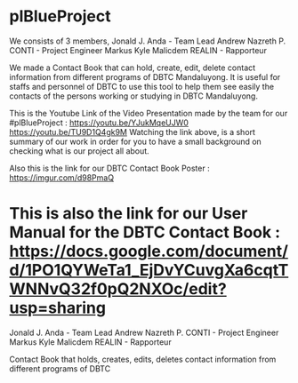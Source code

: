 # plBlueProject

We consists of 3 members, 
Jonald J. Anda - Team Lead 
Andrew Nazreth P. CONTI - Project Engineer 
Markus Kyle Malicdem REALIN - Rapporteur

We made a Contact Book that can hold, create, edit, delete contact information from different programs of DBTC Mandaluyong.
It is useful for staffs and personnel of DBTC to use this tool to help them see easily the contacts of the persons working or studying in DBTC Mandaluyong.

This is the Youtube Link of the Video Presentation made by the team for our #plBlueProject :
https://youtu.be/YJukMqeUJW0 
https://youtu.be/TU9D1Q4gk9M
Watching the link above, is a short summary of our work in order for you to have a small background on checking what is our project all about.

Also this is the link for our DBTC Contact Book Poster :
https://imgur.com/d98PmaQ

This is also the link for our User Manual for the DBTC Contact Book :
https://docs.google.com/document/d/1PO1QYWeTa1_EjDvYCuvgXa6cqtTWNNvQ32f0pQ2NXOc/edit?usp=sharing
=======

Jonald J. Anda - Team Lead
Andrew Nazreth P. CONTI - Project Engineer
Markus Kyle Malicdem REALIN - Rapporteur

Contact Book that holds, creates, edits, deletes contact information from different programs of DBTC
